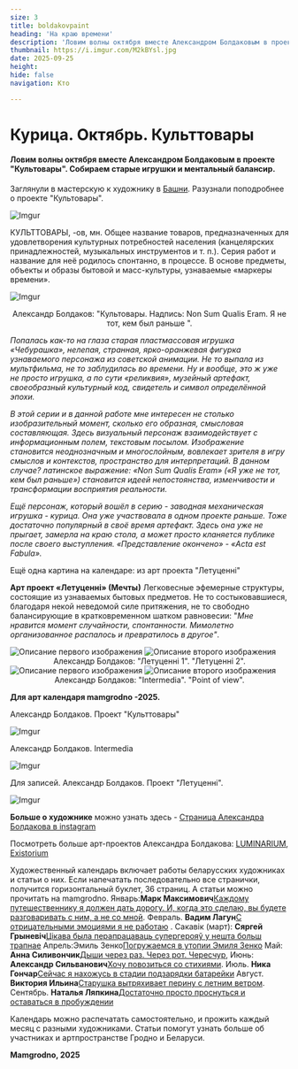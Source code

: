 ```yaml
---
size: 3
title: boldakovpaint
heading: 'На краю времени'
description: 'Ловим волны октября вместе Александром Болдаковым в проекте "Культовары". Собираем старые игрушки и ментальный балансир'
thumbnail: https://i.imgur.com/M2kBYsl.jpg 
date: 2025-09-25
height: 
hide: false
navigation: Кто

---
```

# Курица. Октябрь. Культтовары

#### Ловим волны октября вместе Александром Болдаковым в проекте "Культовары". Собираем старые игрушки и ментальный балансир.

Заглянули в мастерскую к художнику в [Башни](https://www.mamgrodno.com/projects/waterboldakov.html). Разузнали поподробнее о проекте "Культовары".  

![Imgur](https://i.imgur.com/M2kBYsl.jpg)

КУЛЬТТОВАРЫ, -ов, мн. Общее название товаров, предназначенных для удовлетворения культурных потребностей населения (канцелярских принадлежностей, музыкальных инструментов и т. п.).
Серия работ и название для неё родилось спонтанно, в процессе. В основе предметы, объекты и образы бытовой и масс-культуры, узнаваемые «маркеры времени». 

![Imgur](https://i.imgur.com/vDSaTZt.jpg)
<center> Александр Болдаков: "Культовары. Надпись: Non Sum Qualis Eram. Я не тот, кем был раньше ".</center>

_Попалась как-то на глаза старая пластмассовая игрушка «Чебурашка», нелепая, странная, ярко-оранжевая фигурка узнаваемого персонажа из советской анимации. Не то выпала из мультфильма, не то заблудилась во времени. Ну и вообще, это ж уже не просто игрушка, а по сути «реликвия», музейный артефакт, своеобразный культурный код, свидетель и символ определённой эпохи._ 

_В этой серии и в данной работе мне интересен не столько изобразительный момент, сколько его образная, смысловая составляющая. Здесь визуальный персонаж взаимодействует с информационным полем, текстовым посылом. Изображение становится неоднозначным и многослойным, вовлекает зрителя в игру смыслов и контекстов, пространство для интерпретаций. В данном случае? латинское выражение: «Non Sum Qualis Eram» («Я уже не тот, кем был раньше») становится идеей непостоянства, изменчивости и трансформации восприятия реальности._ 

_Ещё персонаж, который вошёл в серию - заводная механическая игрушка - курица. Она уже участвовала в одном проекте раньше. Тоже достаточно популярный в своё время артефакт. Здесь она уже не прыгает, замерла на краю стола, а может просто кланяется публике после своего выступления. «Представление окончено» - «Acta est Fabula»._ 

Ещё одна картина на календаре: из арт проекта "Летуценні"

**Арт проект «Летуценні» (Мечты)** Легковесные эфемерные структуры, состоящие из узнаваемых бытовых предметов. Не то состыковавшиеся, благодаря некой неведомой силе притяжения, не то свободно балансирующие в кратковременном шатком равновесии: "_Мне нравится момент случайности, спонтанности. Мимолетно организованное распалось и превратилось в другое"_. 

<div class="gallery2">
<img src="https://i.imgur.com/fgIGMjD.jpeg" alt="Описание первого изображения"> 
<img src="https://i.imgur.com/Bmz4hcp.jpeg" alt="Описание второго изображения"> 
</div>
<center> Александр Болдаков: "Летуценні 1". "Летуценні 2".</center>

<div class="gallery2">
<img src="https://i.imgur.com/Vupqgzb.jpeg" alt="Описание первого изображения"> 
<img src="https://i.imgur.com/v6YC7Cy.jpeg" alt="Описание второго изображения"> 
</div>
<center> Александр Болдаков: "Intermedia". "Point of view".</center>

**Для арт календаря mamgrodno -2025.**

Александр Болдаков. Проект "Культтовары"

![Imgur](https://i.imgur.com/QTGmVWE.jpg)

Александр Болдаков. Intermedia

![Imgur](https://i.imgur.com/eG9qyfp.jpg)

Для записей. Александр Болдаков. Проект "Летуценні".

![Imgur](https://i.imgur.com/nUOwKsF.jpg)

**Больше о художнике** можно узнать здесь - [Страница Александра Болдакова в instagram](https://www.instagram.com/flobus_art/)

Посмотреть больше арт-проектов Александра Болдакова: [LUMINARIUM](https://www.mamgrodno.com/projects/luminariumboldakov.html), [Existorium](https://www.mamgrodno.com/panorama/pano1.html)

Художественный календарь включает работы беларусских художниках и статьи о них. Если напечатать последовательно все странички, получится горизонтальный буклет, 36 страниц. А статьи можно прочитать на mamgrodno. Январь:**Марк Максимович**[Каждому путешественнику я должен дать дорогу. И, когда это сделаю, вы будете разговаривать с ним, а не со мной](https://www.mamgrodno.com/projects/markmaksimovitch.html). Февраль. **Вадим Лагун**[С отрицательными эмоциями я не работаю](https://www.mamgrodno.com/projects/lagunart.html) . Сакавік (март): **Сяргей Грыневіч**[Цікава была перапрацаваць супергерояў у нешта больш трапнае](https://www.mamgrodno.com/projects/grinevitchcalendar.html) Апрель:Эмиль Зенко[Погружаемся в утопии Эмиля Зенко](https://www.mamgrodno.com/projects/zenkoart.html) Май: **Анна Силивончик**[Дыши через раз. Через рот. Чересчур](https://www.mamgrodno.com/projects/silivonchik.html), Июнь: **Александр Сильванович**[Хочу повозиться со стихиями](https://www.mamgrodno.com/projects/Silvanovitchpaint.html). Июль. **Ника Гончар**[Сейчас я нахожусь в стадии подзарядки батарейки](https://www.mamgrodno.com/projects/nikapaint.html) Август. **Виктория Ильина**[Старушка вытряхивает перину с летним ветром](https://www.mamgrodno.com/projects/ilinapaint.html). Сентябрь. **Наталья Ляпкина**[Достаточно просто проснуться и оставаться в пробуждении](https://www.mamgrodno.com/projects/liapkinaart.html)

Календарь можно распечатать самостоятельно, и прожить каждый месяц с разными художниками. Статьи помогут узнать больше об участниках и артпространстве Гродно и Беларуси.

**Mamgrodno, 2025**










